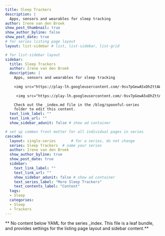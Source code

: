 ```yaml
---
title: Sleep Trackers
description: |
  Apps, sensors and wearables for sleep tracking
author: Irene van den Broek
show_post_thumbnail: true
show_author_byline: false
show_post_date: true
# for series listing page layout
layout: list-sidebar # list, list-sidebar, list-grid

# for list-sidebar layout
sidebar: 
  title: Sleep Trackers
  author: Irene van den Broek
  description: |
    Apps, sensors and wearables for sleep tracking
    
    <img src="https://play-lh.googleusercontent.com/-9sv7pGewA5xDhZttAWNm8N1p4iGuPctvej8kwBaLs0wm8bweNZGYkYTwcSTxkVq6l8-=s360" width="10%" border-radius:10%; margin-right:5px; margin-left:5px"/>
    
     <img src="https://play-lh.googleusercontent.com/-9sv7pGewA5xDhZttAWNm8N1p4iGuPctvej8kwBaLs0wm8bweNZGYkYTwcSTxkVq6l8-=s360" width="10%" border-radius:10%; margin-right:5px"/>

    Check out the _index.md file in the /blog/spoonful-series
    folder to edit this content.
  text_link_label: ""
  text_link_url: ""
  show_sidebar_adunit: false # show ad container

# set up common front matter for all individual pages in series
cascade:
  layout: single-series       # for a series, do not change
  series: Sleep Trackers  # name your series
  author: Irene van den Broek
  show_author_byline: true
  show_post_date: true
  sidebar:
    text_link_label: ""
    text_link_url: ""
    show_sidebar_adunit: false # show ad container
    text_series_label: "More Sleep Trackers" 
    text_contents_label: "Content" 
  tags:
  - Sleep
  categories:
  - Sleep
  - Trackers
---
```


** No content below YAML for the series _index. This file is a leaf bundle, and provides settings for the listing page layout and sidebar content.**
